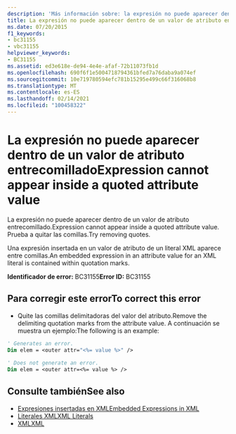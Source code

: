 ```yaml
---
description: 'Más información sobre: la expresión no puede aparecer dentro de un valor de atributo entre comillas'
title: La expresión no puede aparecer dentro de un valor de atributo entrecomillado
ms.date: 07/20/2015
f1_keywords:
- bc31155
- vbc31155
helpviewer_keywords:
- BC31155
ms.assetid: ed3e618e-de94-4e4e-afaf-72b11073fb1d
ms.openlocfilehash: 690f6f1e5004718794361bfed7a76daba9a074ef
ms.sourcegitcommit: 10e719780594efc781b15295e499c66f316068b8
ms.translationtype: MT
ms.contentlocale: es-ES
ms.lasthandoff: 02/14/2021
ms.locfileid: "100458322"
---
```

# <a name="expression-cannot-appear-inside-a-quoted-attribute-value"></a><span data-ttu-id="d406b-103">La expresión no puede aparecer dentro de un valor de atributo entrecomillado</span><span class="sxs-lookup"><span data-stu-id="d406b-103">Expression cannot appear inside a quoted attribute value</span></span>

<span data-ttu-id="d406b-104">La expresión no puede aparecer dentro de un valor de atributo entrecomillado.</span><span class="sxs-lookup"><span data-stu-id="d406b-104">Expression cannot appear inside a quoted attribute value.</span></span> <span data-ttu-id="d406b-105">Prueba a quitar las comillas.</span><span class="sxs-lookup"><span data-stu-id="d406b-105">Try removing quotes.</span></span>  
  
 <span data-ttu-id="d406b-106">Una expresión insertada en un valor de atributo de un literal XML aparece entre comillas.</span><span class="sxs-lookup"><span data-stu-id="d406b-106">An embedded expression in an attribute value for an XML literal is contained within quotation marks.</span></span>  
  
 <span data-ttu-id="d406b-107">**Identificador de error:** BC31155</span><span class="sxs-lookup"><span data-stu-id="d406b-107">**Error ID:** BC31155</span></span>  
  
## <a name="to-correct-this-error"></a><span data-ttu-id="d406b-108">Para corregir este error</span><span class="sxs-lookup"><span data-stu-id="d406b-108">To correct this error</span></span>  
  
- <span data-ttu-id="d406b-109">Quite las comillas delimitadoras del valor del atributo.</span><span class="sxs-lookup"><span data-stu-id="d406b-109">Remove the delimiting quotation marks from the attribute value.</span></span> <span data-ttu-id="d406b-110">A continuación se muestra un ejemplo:</span><span class="sxs-lookup"><span data-stu-id="d406b-110">The following is an example:</span></span>  
  
```vb  
' Generates an error.  
Dim elem = <outer attr="<%= value %>" />  
  
' Does not generate an error.  
Dim elem = <outer attr=<%= value %> />  
```  
  
## <a name="see-also"></a><span data-ttu-id="d406b-111">Consulte también</span><span class="sxs-lookup"><span data-stu-id="d406b-111">See also</span></span>

- [<span data-ttu-id="d406b-112">Expresiones insertadas en XML</span><span class="sxs-lookup"><span data-stu-id="d406b-112">Embedded Expressions in XML</span></span>](../programming-guide/language-features/xml/embedded-expressions-in-xml.md)
- [<span data-ttu-id="d406b-113">Literales XML</span><span class="sxs-lookup"><span data-stu-id="d406b-113">XML Literals</span></span>](../language-reference/xml-literals/index.md)
- [<span data-ttu-id="d406b-114">XML</span><span class="sxs-lookup"><span data-stu-id="d406b-114">XML</span></span>](../programming-guide/language-features/xml/index.md)
